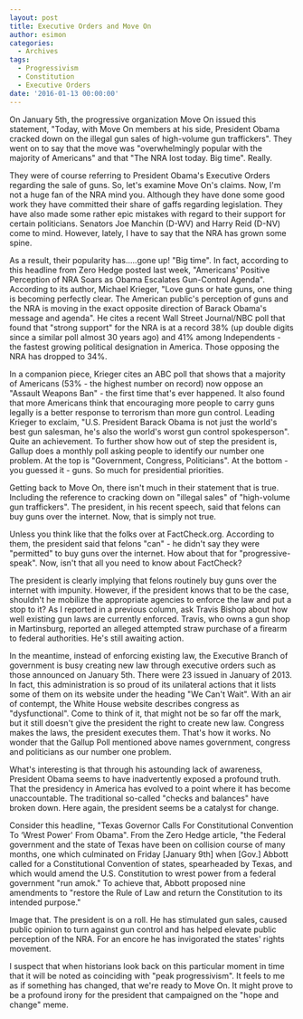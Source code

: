 ```yaml
---
layout: post
title: Executive Orders and Move On
author: esimon
categories:
  - Archives
tags:
  - Progressivism
  - Constitution
  - Executive Orders
date: '2016-01-13 00:00:00'
---
```

On January 5th, the progressive organization Move On issued this statement, "Today, with Move On members at his side, President Obama cracked down on the illegal gun sales of high-volume gun traffickers". They went on to say that the move was "overwhelmingly popular with the majority of Americans" and that "The NRA lost today. Big time". Really. 

They were of course referring to President Obama's Executive Orders regarding the sale of guns. So, let's examine Move On's claims. Now, I'm not a huge fan of the NRA mind you. Although they have done some good work they have committed their share of gaffs regarding legislation. They have also made some rather epic mistakes with regard to their support for certain politicians. Senators Joe Manchin (D-WV) and Harry Reid (D-NV) come to mind. However, lately, I have to say that the NRA has grown some spine. 

As a result, their popularity has…..gone up! "Big time". In fact, according to this headline from Zero Hedge posted last week, "Americans' Positive Perception of NRA Soars as Obama Escalates Gun-Control Agenda". According to its author, Michael Krieger, "Love guns or hate guns, one thing is becoming perfectly clear. The American public's perception of guns and the NRA is moving in the exact opposite direction of Barack Obama's message and agenda". He cites a recent Wall Street Journal/NBC poll that found that "strong support" for the NRA is at a record 38% (up double digits since a similar poll almost 30 years ago) and 41% among Independents - the fastest growing political designation in America. Those opposing the NRA has dropped to 34%. 

In a companion piece, Krieger cites an ABC poll that shows that a majority of Americans (53% - the highest number on record) now oppose an "Assault Weapons Ban" - the first time that's ever happened. It also found that more Americans think that encouraging more people to carry guns legally is a better response to terrorism than more gun control. Leading Krieger to exclaim, "U.S. President Barack Obama is not just the world's best gun salesman, he's also the world's worst gun control spokesperson". Quite an achievement. To further show how out of step the president is, Gallup does a monthly poll asking people to identify our number one problem. At the top is "Government, Congress, Politicians". At the bottom - you guessed it - guns. So much for presidential priorities. 

Getting back to Move On, there isn't much in their statement that is true. Including the reference to cracking down on "illegal sales" of "high-volume gun traffickers". The president, in his recent speech, said that felons can buy guns over the internet. Now, that is simply not true. 

Unless you think like that the folks over at FactCheck.org. According to them, the president said that felons "can" - he didn't say they were "permitted" to buy guns over the internet. How about that for "progressive-speak". Now, isn't that all you need to know about FactCheck?

The president is clearly implying that felons routinely buy guns over the internet with impunity. However, if the president knows that to be the case, shouldn't he mobilize the appropriate agencies to enforce the law and put a stop to it? As I reported in a previous column, ask Travis Bishop about how well existing gun laws are currently enforced. Travis, who owns a gun shop in Martinsburg, reported an alleged attempted straw purchase of a firearm to federal authorities. He's still awaiting action. 

In the meantime, instead of enforcing existing law, the Executive Branch of government is busy creating new law through executive orders such as those announced on January 5th. There were 23 issued in January of 2013. In fact, this administration is so proud of its unilateral actions that it lists some of them on its website under the heading "We Can't Wait". With an air of contempt, the White House website describes congress as "dysfunctional". Come to think of it, that might not be so far off the mark, but it still doesn't give the president the right to create new law. Congress makes the laws, the president executes them. That's how it works. No wonder that the Gallup Poll mentioned above names government, congress and politicians as our number one problem. 

What's interesting is that through his astounding lack of awareness, President Obama seems to have inadvertently exposed a profound truth. That the presidency in America has evolved to a point where it has become unaccountable. The traditional so-called "checks and balances" have broken down. Here again, the president seems be a catalyst for change. 

Consider this headline, "Texas Governor Calls For Constitutional Convention To ‘Wrest Power' From Obama". From the Zero Hedge article, "the Federal government and the state of Texas have been on collision course of many months, one which culminated on Friday [January 9th] when [Gov.] Abbott called for a Constitutional Convention of states, spearheaded by Texas, and which would amend the U.S. Constitution to wrest power from a federal government "run amok." To achieve that, Abbott proposed nine amendments to "restore the Rule of Law and return the Constitution to its intended purpose."

Image that. The president is on a roll. He has stimulated gun sales, caused public opinion to turn against gun control and has helped elevate public perception of the NRA. For an encore he has invigorated the states' rights movement. 

I suspect that when historians look back on this particular moment in time that it will be noted as coinciding with "peak progressivism". It feels to me as if something has changed, that we're ready to Move On. It might prove to be a profound irony for the president that campaigned on the "hope and change" meme. 

